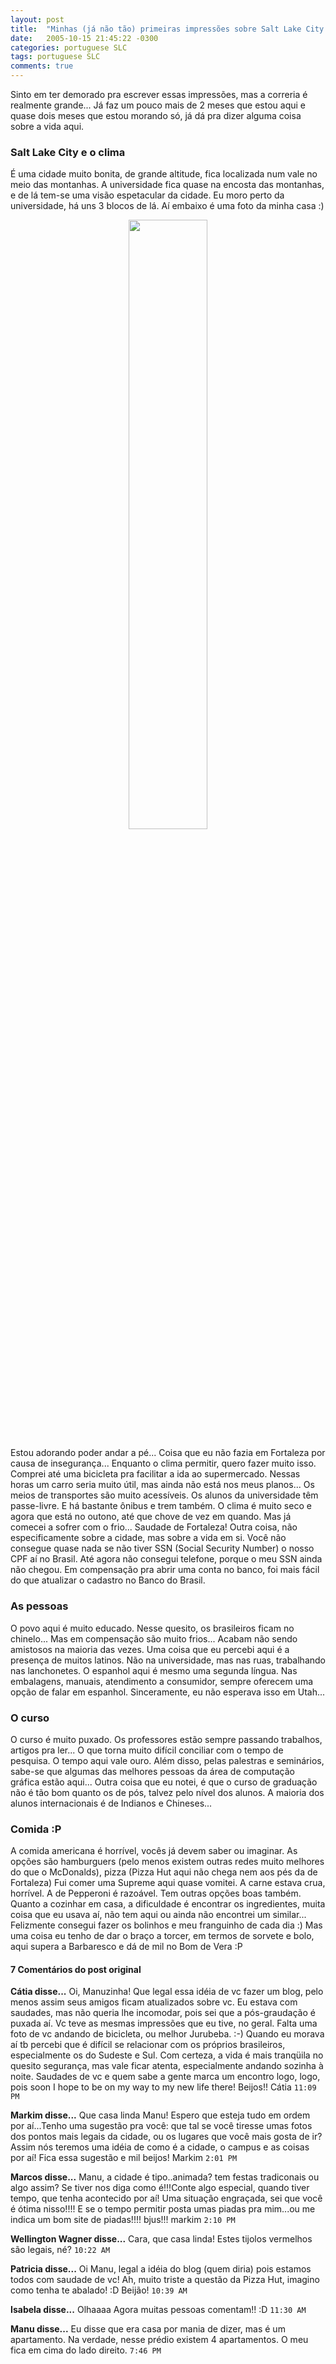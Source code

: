```yaml
---
layout: post
title:  "Minhas (já não tão) primeiras impressões sobre Salt Lake City y otras cositas más..."
date:   2005-10-15 21:45:22 -0300
categories: portuguese SLC
tags: portuguese SLC
comments: true
---
```


Sinto em ter demorado pra escrever essas impressões, mas a correria é realmente grande... Já faz um pouco mais de 2 meses que estou aqui e quase dois meses que estou morando só, já dá pra dizer alguma coisa sobre a vida aqui.

### Salt Lake City e o clima
É uma cidade muito bonita, de grande altitude, fica localizada num vale no meio das montanhas. A universidade fica quase na encosta das montanhas, e de lá tem-se uma visão espetacular da cidade. Eu moro perto da universidade, há uns 3 blocos de lá. Aí embaixo é uma foto da minha casa :)

<center><img class="image post-image" src="/blog/images/vistaFora.jpg" width="50%"></center>

Estou adorando poder andar a pé... Coisa que eu não fazia em Fortaleza por causa de insegurança... Enquanto o clima permitir, quero fazer muito isso. Comprei até uma bicicleta pra facilitar a ida ao supermercado. Nessas horas um carro seria muito útil, mas ainda não está nos meus planos... Os meios de transportes são muito acessíveis. Os alunos da universidade têm passe-livre. E há bastante ônibus e trem também. O clima é muito seco e agora que está no outono, até que chove de vez em quando. Mas já comecei a sofrer com o frio... Saudade de Fortaleza! Outra coisa, não especificamente sobre a cidade, mas sobre a vida em si. Você não consegue quase nada se não tiver SSN (Social Security Number) o nosso CPF aí no Brasil. Até agora não consegui telefone, porque o meu SSN ainda não chegou. Em compensação pra abrir uma conta no banco, foi mais fácil do que atualizar o cadastro no Banco do Brasil.

### As pessoas
O povo aqui é muito educado. Nesse quesito, os brasileiros ficam no chinelo... Mas em compensação são muito frios... Acabam não sendo amistosos na maioria das vezes. Uma coisa que eu percebi aqui é a presença de muitos latinos. Não na universidade, mas nas ruas, trabalhando nas lanchonetes. O espanhol aqui é mesmo uma segunda língua. Nas embalagens, manuais, atendimento a consumidor, sempre oferecem uma opção de falar em espanhol. Sinceramente, eu não esperava isso em Utah...

### O curso
O curso é muito puxado. Os professores estão sempre passando trabalhos, artigos pra ler... O que torna muito difícil conciliar com o tempo de pesquisa. O tempo aqui vale ouro. Além disso, pelas palestras e seminários, sabe-se que algumas das melhores pessoas da área de computação gráfica estão aqui... Outra coisa que eu notei, é que o curso de graduação não é tão bom quanto os de pós, talvez pelo nível dos alunos. A maioria dos alunos internacionais é de Indianos e Chineses...

### Comida :P
A comida americana é horrível, vocês já devem saber ou imaginar. As opções são hamburguers (pelo menos existem outras redes muito melhores do que o McDonalds), pizza (Pizza Hut aqui não chega nem aos pés da de Fortaleza) Fui comer uma Supreme aqui quase vomitei. A carne estava crua, horrível. A de Pepperoni é razoável. Tem outras opções boas também. Quanto a cozinhar em casa, a dificuldade é encontrar os ingredientes, muita coisa que eu usava aí, não tem aqui ou ainda não encontrei um similar... Felizmente consegui fazer os bolinhos e meu franguinho de cada dia :) Mas uma coisa eu tenho de dar o braço a torcer, em termos de sorvete e bolo, aqui supera a Barbaresco e dá de mil no Bom de Vera :P


#### 7 Comentários do post original
**Cátia disse...**
Oi, Manuzinha! Que legal essa idéia de vc fazer um blog, pelo menos assim seus amigos ficam atualizados sobre vc. Eu estava com saudades, mas não queria lhe incomodar, pois sei que a pós-graudação é puxada aí. Vc teve as mesmas impressões que eu tive, no geral. Falta uma foto de vc andando de bicicleta, ou melhor Jurubeba. :-)
Quando eu morava aí tb percebi que é difícil se relacionar com os próprios brasileiros, especialmente os do Sudeste e Sul. Com certeza, a vida é mais tranqüila no quesito segurança, mas vale ficar atenta, especialmente andando sozinha à noite.
Saudades de vc e quem sabe a gente marca um encontro logo, logo, pois soon I hope to be on my way to my new life there!
Beijos!!
Cátia `11:09 PM`  

**Markim disse...**
Que casa linda Manu! Espero que esteja tudo em ordem por aí...Tenho uma sugestão pra você: que tal se você tiresse umas fotos dos pontos mais legais da cidade, ou os lugares que você mais gosta de ir? Assim nós teremos uma idéia de como é a cidade, o campus e as coisas por aí! Fica essa sugestão e mil beijos!  Markim  `2:01 PM`

**Marcos disse...**
Manu, a cidade é tipo..animada? tem festas tradiconais ou algo assim? Se tiver nos diga como é!!!Conte algo especial, quando tiver tempo, que tenha acontecido por aí! Uma situação engraçada, sei que você é ótima nisso!!!! E se o tempo permitir posta umas piadas pra mim...ou me indica um bom site de piadas!!!! bjus!!!  markim   `2:10 PM`

**Wellington Wagner disse...**
Cara, que casa linda! Estes tijolos vermelhos são legais, né? `10:22 AM`  
 
**Patricia disse...**
Oi Manu, legal a idéia do blog (quem diria) pois estamos todos com saudade de vc! Ah, muito triste a questão da Pizza Hut, imagino como tenha te abalado! :D Beijão! `10:39 AM`  
 
**Isabela disse...**
Olhaaaa
Agora muitas pessoas comentam!! :D `11:30 AM`  
 
**Manu disse...**
Eu disse que era casa por mania de dizer, mas é um apartamento. Na verdade, nesse prédio existem 4 apartamentos. O meu fica em cima do lado direito. `7:46 PM`  